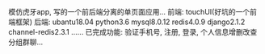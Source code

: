   模仿虎牙app, 写的一个前后端分离的单页面应用...
    前端: touchUI(好坑的一个前端框架)
    后端: ubantu18.04
        python3.6
        mysql8.0.12
        redis4.0.9
        django2.1.2
        channel-redis2.3.1
        ......
  已完成功能: 验证手机号, 注册, 登录, 个人信息增删改查
	     分组群聊...